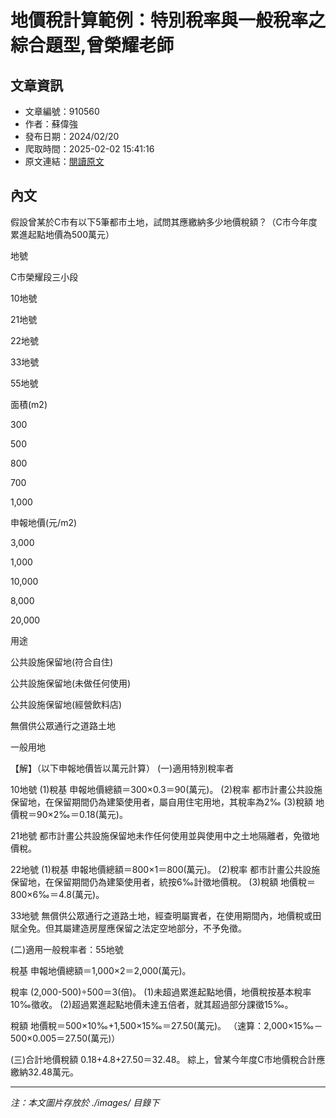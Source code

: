 # 地價稅計算範例：特別稅率與一般稅率之綜合題型,曾榮耀老師

## 文章資訊
- 文章編號：910560
- 作者：蘇偉強
- 發布日期：2024/02/20
- 爬取時間：2025-02-02 15:41:16
- 原文連結：[閱讀原文](https://real-estate.get.com.tw/Columns/detail.aspx?no=910560)

## 內文
假設曾某於C市有以下5筆都市土地，試問其應繳納多少地價稅額？（C市今年度累進起點地價為500萬元）




地號


C市榮耀段三小段




10地號


21地號


22地號


33地號


55地號




面積(m2)


300


500


800


700


1,000




申報地價(元/m2)


3,000


1,000


10,000


8,000


20,000




用途


公共設施保留地(符合自住)


公共設施保留地(未做任何使用)


公共設施保留地(經營飲料店)


無償供公眾通行之道路土地


一般用地




【解】（以下申報地價皆以萬元計算）
 (一)適用特別稅率者


10地號
 (1)稅基 申報地價總額＝300×0.3＝90(萬元)。
 (2)稅率 都市計畫公共設施保留地，在保留期間仍為建築使用者，屬自用住宅用地，其稅率為2‰
 (3)稅額 地價稅＝90×2‰＝0.18(萬元)。


21地號
都市計畫公共設施保留地未作任何使用並與使用中之土地隔離者，免徵地價稅。


22地號
 (1)稅基 申報地價總額＝800×1＝800(萬元)。
 (2)稅率 都市計畫公共設施保留地，在保留期間仍為建築使用者，統按6‰計徵地價稅。
 (3)稅額 地價稅＝800×6‰＝4.8(萬元)。


33地號
無償供公眾通行之道路土地，經查明屬實者，在使用期間內，地價稅或田賦全免。但其屬建造房屋應保留之法定空地部分，不予免徵。


 (二)適用一般稅率者：55地號


稅基 申報地價總額＝1,000×2＝2,000(萬元)。


稅率 (2,000-500)÷500＝3(倍)。 (1)未超過累進起點地價，地價稅按基本稅率10‰徵收。 (2)超過累進起點地價未達五倍者，就其超過部分課徵15‰。


稅額 地價稅＝500×10‰+1,500×15‰＝27.50(萬元)。 （速算：2,000×15‰－500×0.005＝27.50(萬元)）


 (三)合計地價稅額
0.18+4.8+27.50＝32.48。
綜上，曾某今年度C市地價稅合計應繳納32.48萬元。

---
*注：本文圖片存放於 ./images/ 目錄下*
